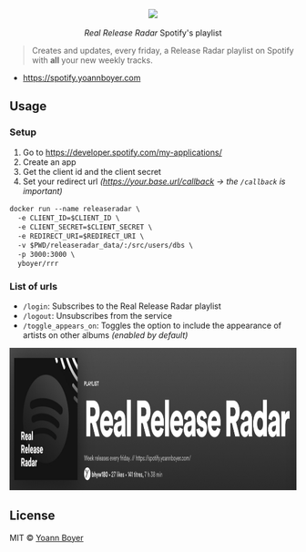 <p align="center">
  <a href="https://hub.docker.com/r/yboyer/rrr/">
    <img height="350" src="https://raw.githubusercontent.com/yboyer/realreleaseradar/master/.github/cover.jpg">
  </a>
  <p align="center"><i>Real Release Radar</i> Spotify's playlist</p>
</p>

> Creates and updates, every friday, a Release Radar playlist on Spotify with **all** your new weekly tracks.

 - https://spotify.yoannboyer.com


## Usage
### Setup
1. Go to https://developer.spotify.com/my-applications/
2. Create an app
3. Get the client id and the client secret
4. Set your redirect url _(https://your.base.url/callback -> the `/callback` is important)_

```shell
docker run --name releaseradar \
  -e CLIENT_ID=$CLIENT_ID \
  -e CLIENT_SECRET=$CLIENT_SECRET \
  -e REDIRECT_URI=$REDIRECT_URI \
  -v $PWD/releaseradar_data/:/src/users/dbs \
  -p 3000:3000 \
  yboyer/rrr
```

### List of urls
 - `/login`: Subscribes to the Real Release Radar playlist
 - `/logout`: Unsubscribes from the service
 - `/toggle_appears_on`: Toggles the option to include the appearance of artists on other albums _(enabled by default)_

<p align="left">
  <img height="250" src="https://raw.githubusercontent.com/yboyer/realreleaseradar/master/.github/screen.png">
</p>

## License
MIT © [Yoann Boyer](http://yoannboyer.com)
